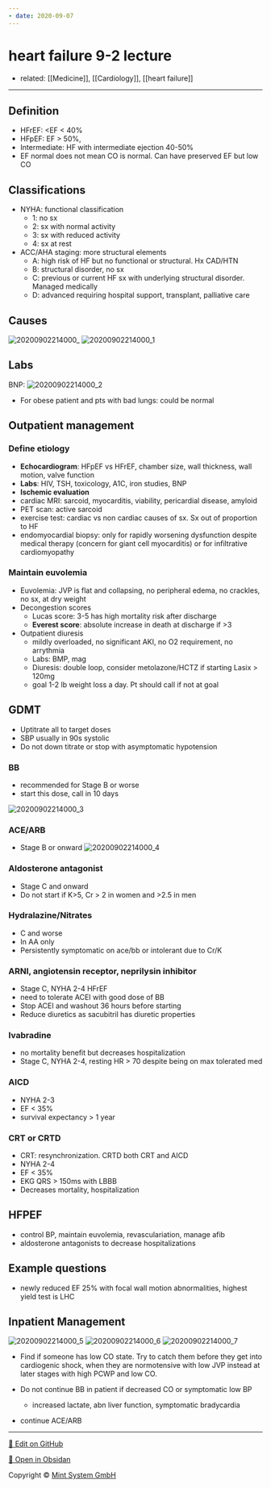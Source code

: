 ```yaml
---
- date: 2020-09-07
---
```


# heart failure 9-2 lecture

- related: [[Medicine]], [[Cardiology]], [[heart failure]]
---

## Definition

- HFrEF: \<EF < 40%
- HFpEF: EF > 50%,
- Intermediate: HF with intermediate ejection 40-50%
- EF normal does not mean CO is normal. Can have preserved EF but low CO

## Classifications

- NYHA: functional classification
	- 1: no sx
	- 2: sx with normal activity
	- 3: sx with reduced activity
	- 4: sx at rest
- ACC/AHA staging: more structural elements
	- A: high risk of HF but no functional or structural. Hx CAD/HTN
	- B: structural disorder, no sx
	- C: previous or current HF sx with underlying structural disorder. Managed medically
	- D: advanced requiring hospital support, transplant, palliative care

## Causes

![20200902214000_](https://photos.thisispiggy.com/file/wikiFiles/20200902214000_.png)
![20200902214000_1](https://photos.thisispiggy.com/file/wikiFiles/20200902214000_1.png)

## Labs

BNP:
![20200902214000_2](https://photos.thisispiggy.com/file/wikiFiles/20200902214000_2.png)

- For obese patient and pts with bad lungs: could be normal

## Outpatient management

### Define etiology

- **Echocardiogram**: HFpEF vs HFrEF, chamber size, wall thickness, wall motion, valve function
- **Labs**: HIV, TSH, toxicology, A1C, iron studies, BNP
- **Ischemic evaluation**
- cardiac MRI: sarcoid, myocarditis, viability, pericardial disease, amyloid
- PET scan: active sarcoid
- exercise test: cardiac vs non cardiac causes of sx. Sx out of proportion to HF
- endomyocardial biopsy: only for rapidly worsening dysfunction despite medical therapy (concern for giant cell myocarditis) or for infiltrative cardiomyopathy

### Maintain euvolemia

- Euvolemia: JVP is flat and collapsing, no peripheral edema, no crackles, no sx, at dry weight
- Decongestion scores
	- Lucas score: 3-5 has high mortality risk after discharge
	- **Everest score**: absolute increase in death at discharge if >3
- Outpatient diuresis
	- mildly overloaded, no significant AKI, no O2 requirement, no arrythmia
	- Labs: BMP, mag
	- Diuresis: double loop, consider metolazone/HCTZ if starting Lasix > 120mg
	- goal 1-2 lb weight loss a day. Pt should call if not at goal

## GDMT

- Uptitrate all to target doses
- SBP usually in 90s systolic
- Do not down titrate or stop with asymptomatic hypotension

### BB

- recommended for Stage B or worse
- start this dose, call in 10 days

![20200902214000_3](https://photos.thisispiggy.com/file/wikiFiles/20200902214000_3.png)

### ACE/ARB

- Stage B or onward
  ![20200902214000_4](https://photos.thisispiggy.com/file/wikiFiles/20200902214000_4.png)

### Aldosterone antagonist

- Stage C and onward
- Do not start if K>5, Cr > 2 in women and >2.5 in men

### Hydralazine/Nitrates

- C and worse
- In AA only
- Persistently symptomatic on ace/bb or intolerant due to Cr/K

### ARNI, angiotensin receptor, neprilysin inhibitor

- Stage C, NYHA 2-4 HFrEF
- need to tolerate ACEI with good dose of BB
- Stop ACEI and washout 36 hours before starting
- Reduce diuretics as sacubitril has diuretic properties

### Ivabradine

- no mortality benefit but decreases hospitalization
- Stage C, NYHA 2-4, resting HR > 70 despite being on max tolerated med

### AICD

- NYHA 2-3
- EF < 35%
- survival expectancy > 1 year

### CRT or CRTD

- CRT: resynchronization. CRTD both CRT and AICD
- NYHA 2-4
- EF < 35%
- EKG QRS > 150ms with LBBB
- Decreases mortality, hospitalization

## HFPEF

- control BP, maintain euvolemia, revasculariation, manage afib
- aldosterone antagonists to decrease hospitalizations

## Example questions

- newly reduced EF 25% with focal wall motion abnormalities, highest yield test is LHC

## Inpatient Management

![20200902214000_5](https://photos.thisispiggy.com/file/wikiFiles/20200902214000_5.png)
![20200902214000_6](https://photos.thisispiggy.com/file/wikiFiles/20200902214000_6.png)
![20200902214000_7](https://photos.thisispiggy.com/file/wikiFiles/20200902214000_7.png)

- Find if someone has low CO state. Try to catch them before they get into cardiogenic shock, when they are normotensive with low JVP instead at later stages with high PCWP and low CO.

- Do not continue BB in patient if decreased CO or symptomatic low BP
	- increased lactate, abn liver function, symptomatic bradycardia

- continue ACE/ARB


<hr>

[📝 Edit on GitHub](https://github.com/Mint-System/Knowledge/blob/master/heart%20failure%209-2%20lecture.md)

[📂 Open in Obsidan](obsidian://open?vault=Knowledge%20Mint%20System&file=heart%20failure%209-2%20lecture.md ':target=_self')

<footer>Copyright © <a href="https://www.mint-system.ch/">Mint System GmbH</a></footer>